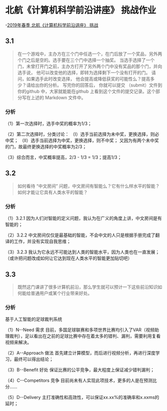 #  北航《计算机科学前沿讲座》 挑战作业

-[2019年春季 北航《计算机科学前沿讲座》 挑战](https://github.com/Microsoft/ai-edu/tree/master/E-Challenge/BeihangUniversity2019Spring)

## 3.1

> 在一个游戏中，主办方在三个门中任选一个，在门后放了一个奖品，另外两个门之后是空的。选手要在三个门中选择一个抽奖。 当选手选择了一个门，未曾打开门之前，主办方打开了另外两个门中没有奖品的那个门，并向选手说， 他可以改变他的选择，即转为选择剩下一个没有打开的门。  请问，如果选手此时改变选择， 他会提高或降低获奖的可能性么？提高多少？请给出你的分析。 写完你的回答后， 你就可以提交 （submit）文件到你的github 中，大家就能能在github 上看到这个文件的提交记录。这个部分写在上述的 Markdown 文件中。

### 分析

（1）第一次选择时，选手中奖的概率为1/3；

（2）第二次选择时，分类讨论：
     （I）选手当前选择为未中奖，更换选择，则必中奖；
     （II）选手当前选择为中奖，更换选择，则不中奖；
     又因为有两个未中奖的门，故最终更换选择的中奖概率为2/3；
     
（3）综合而言，中奖概率提高，2/3 - 1/3 = 1/3；提高1/3；

## 3.2

> 如何看待 “中文房间” 问题，中文房间有智能么？它有什么样水平的智能？如何才能让它具有人类水平的智能？

### 分析

（1）3.2.1
     因为人们对智能的定义问题，我认为在广义的角度上讲，中文房间是有智能的；

（2）3.2.2
     中文房间仅仅是最基础的智能，不会中文的人只是根据手册完成了翻译的工作，并没有实现自我思维；

（3）3.2.3
     我认为它永远不可能达到人类的智能水平，因为人类也在一直发展；
     （或许把问题改成如何让它达到现在人类水平的智能更加贴切吧）

## 3.3

> 既然这门课讲了很多计算机前沿，那么学生就可以预计一下这些前沿知识如何能给普通用户或某个行业带来好处。

### 分析

基于人工智能的足球裁判系统

（1）N--Need 需求
     目前，多国足球联赛和多项世界比赛均引入了VAR（视频助理裁判），足以看出在之前的足球比赛中存在着太多的错判、漏判，需要利用复看视频来解决。

（2）A--Approach 做法
     首先建立计算模型，而后进行视频分析，再进行深度学习，最终可以得出结论；
    
（3）B--Benefit 好处
     保证比赛的公平竞争，最大程度上保证减少错判漏判；

（4）C--Competitors 竞争
     目前尚未有人实现此项技术，更多的人是在预测比分……

（5）D--Delivery
     主打准确性和高效性，可以保证xx.xx%的准确率和x.xxms的延时；
